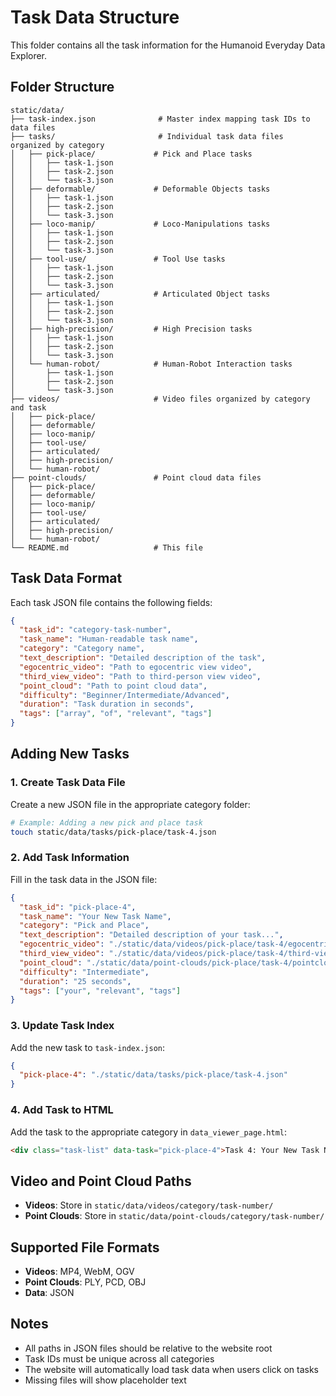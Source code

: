# Task Data Structure

This folder contains all the task information for the Humanoid Everyday Data Explorer.

## Folder Structure

```
static/data/
├── task-index.json              # Master index mapping task IDs to data files
├── tasks/                       # Individual task data files organized by category
│   ├── pick-place/             # Pick and Place tasks
│   │   ├── task-1.json
│   │   ├── task-2.json
│   │   └── task-3.json
│   ├── deformable/             # Deformable Objects tasks
│   │   ├── task-1.json
│   │   ├── task-2.json
│   │   └── task-3.json
│   ├── loco-manip/             # Loco-Manipulations tasks
│   │   ├── task-1.json
│   │   ├── task-2.json
│   │   └── task-3.json
│   ├── tool-use/               # Tool Use tasks
│   │   ├── task-1.json
│   │   ├── task-2.json
│   │   └── task-3.json
│   ├── articulated/            # Articulated Object tasks
│   │   ├── task-1.json
│   │   ├── task-2.json
│   │   └── task-3.json
│   ├── high-precision/         # High Precision tasks
│   │   ├── task-1.json
│   │   ├── task-2.json
│   │   └── task-3.json
│   └── human-robot/            # Human-Robot Interaction tasks
│       ├── task-1.json
│       ├── task-2.json
│       └── task-3.json
├── videos/                     # Video files organized by category and task
│   ├── pick-place/
│   ├── deformable/
│   ├── loco-manip/
│   ├── tool-use/
│   ├── articulated/
│   ├── high-precision/
│   └── human-robot/
├── point-clouds/               # Point cloud data files
│   ├── pick-place/
│   ├── deformable/
│   ├── loco-manip/
│   ├── tool-use/
│   ├── articulated/
│   ├── high-precision/
│   └── human-robot/
└── README.md                   # This file
```

## Task Data Format

Each task JSON file contains the following fields:

```json
{
  "task_id": "category-task-number",
  "task_name": "Human-readable task name",
  "category": "Category name",
  "text_description": "Detailed description of the task",
  "egocentric_video": "Path to egocentric view video",
  "third_view_video": "Path to third-person view video",
  "point_cloud": "Path to point cloud data",
  "difficulty": "Beginner/Intermediate/Advanced",
  "duration": "Task duration in seconds",
  "tags": ["array", "of", "relevant", "tags"]
}
```

## Adding New Tasks

### 1. Create Task Data File
Create a new JSON file in the appropriate category folder:
```bash
# Example: Adding a new pick and place task
touch static/data/tasks/pick-place/task-4.json
```

### 2. Add Task Information
Fill in the task data in the JSON file:
```json
{
  "task_id": "pick-place-4",
  "task_name": "Your New Task Name",
  "category": "Pick and Place",
  "text_description": "Detailed description of your task...",
  "egocentric_video": "./static/data/videos/pick-place/task-4/egocentric.mp4",
  "third_view_video": "./static/data/videos/pick-place/task-4/third-view.mp4",
  "point_cloud": "./static/data/point-clouds/pick-place/task-4/pointcloud.ply",
  "difficulty": "Intermediate",
  "duration": "25 seconds",
  "tags": ["your", "relevant", "tags"]
}
```

### 3. Update Task Index
Add the new task to `task-index.json`:
```json
{
  "pick-place-4": "./static/data/tasks/pick-place/task-4.json"
}
```

### 4. Add Task to HTML
Add the task to the appropriate category in `data_viewer_page.html`:
```html
<div class="task-list" data-task="pick-place-4">Task 4: Your New Task Name</div>
```

## Video and Point Cloud Paths

- **Videos**: Store in `static/data/videos/category/task-number/`
- **Point Clouds**: Store in `static/data/point-clouds/category/task-number/`

## Supported File Formats

- **Videos**: MP4, WebM, OGV
- **Point Clouds**: PLY, PCD, OBJ
- **Data**: JSON

## Notes

- All paths in JSON files should be relative to the website root
- Task IDs must be unique across all categories
- The website will automatically load task data when users click on tasks
- Missing files will show placeholder text
